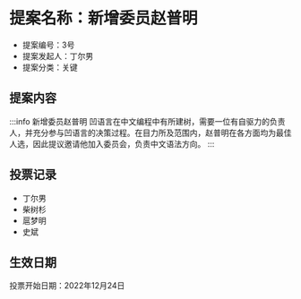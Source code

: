 # 提案名称：新增委员赵普明

- 提案编号：3号
- 提案发起人：丁尔男
- 提案分类：关键

## 提案内容

:::info 新增委员赵普明
凹语言在中文编程中有所建树，需要一位有自驱力的负责人，并充分参与凹语言的决策过程。在目力所及范围内，赵普明在各方面均为最佳人选，因此提议邀请他加入委员会，负责中文语法方向。
:::

## 投票记录

- 丁尔男
- 柴树杉
- 扈梦明
- 史斌

## 生效日期

投票开始日期：2022年12月24日